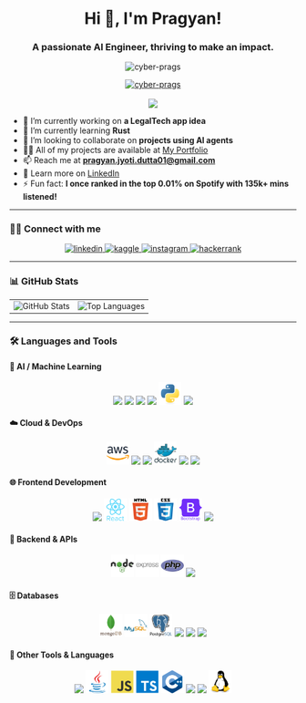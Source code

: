 <h1 align="center">Hi 👋, I'm Pragyan!</h1>
<h3 align="center">A passionate AI Engineer, thriving to make an impact.</h3>


<!-- Profile Views (Dark Blue Style) -->
<p align="center">
  <img src="https://komarev.com/ghpvc/?username=cyber-prags&label=Profile%20views&color=1f6feb&style=flat-square" alt="cyber-prags" />
</p>

<!-- GitHub Trophies with Dark Theme -->
<p align="center">
  <a href="https://github.com/ryo-ma/github-profile-trophy">
    <img src="https://github-profile-trophy.vercel.app/?username=cyber-prags&theme=darkhub&no-frame=true&margin-w=10&margin-h=10" alt="cyber-prags" />
  </a>
</p>


<div align="center">
    <img align="center" src="https://i.giphy.com/LXxWO0pgGEma8W40A9.webp" height="300px" />
</div>

- 🔭 I’m currently working on **a LegalTech app idea**  
- 🌱 I’m currently learning **Rust**  
- 👯 I’m looking to collaborate on **projects using AI agents**  
- 👨‍💻 All of my projects are available at [My Portfolio](https://pragyan-dutta.netlify.app/)  
- 📫 Reach me at **pragyan.jyoti.dutta01@gmail.com**  
- 📄 Learn more on [LinkedIn](https://www.linkedin.com/in/pragyan-jyoti-dutta/)  
- ⚡ Fun fact: **I once ranked in the top 0.01% on Spotify with 135k+ mins listened!**

---

### 🧑‍💻 Connect with me

<p align="center">
  <a href="https://linkedin.com/in/pragyan-jyoti-dutta" target="blank">
    <img src="https://raw.githubusercontent.com/rahuldkjain/github-profile-readme-generator/master/src/images/icons/Social/linked-in-alt.svg" alt="linkedin" height="30" width="40" />
  </a>
  <a href="https://kaggle.com/pragyanjyotidutta" target="blank">
    <img src="https://raw.githubusercontent.com/rahuldkjain/github-profile-readme-generator/master/src/images/icons/Social/kaggle.svg" alt="kaggle" height="30" width="40" />
  </a>
  <a href="https://instagram.com/praaagssss" target="blank">
    <img src="https://raw.githubusercontent.com/rahuldkjain/github-profile-readme-generator/master/src/images/icons/Social/instagram.svg" alt="instagram" height="30" width="40" />
  </a>
  <a href="https://www.hackerrank.com/duttapragyanjyo1" target="blank">
    <img src="https://raw.githubusercontent.com/rahuldkjain/github-profile-readme-generator/master/src/images/icons/Social/hackerrank.svg" alt="hackerrank" height="30" width="40" />
  </a>
</p>

---

### 📊 GitHub Stats

<table align="center">
  <tr>
    <td>
      <img src="https://github-readme-stats.vercel.app/api?username=cyber-prags&show_icons=true&locale=en&theme=dark" alt="GitHub Stats" />
    </td>
    <td>
      <img src="https://github-readme-stats.vercel.app/api/top-langs?username=cyber-prags&show_icons=true&locale=en&layout=compact&theme=dark" alt="Top Languages" />
    </td>
  </tr>
</table>



---

### 🛠️ Languages and Tools

#### 🧠 AI / Machine Learning
<div align="center">
  <img src="https://www.vectorlogo.zone/logos/pytorch/pytorch-icon.svg" width="40" />
  <img src="https://www.vectorlogo.zone/logos/tensorflow/tensorflow-icon.svg" width="40" />
  <img src="https://upload.wikimedia.org/wikipedia/commons/0/05/Scikit_learn_logo_small.svg" width="40" />
  <img src="https://seaborn.pydata.org/_images/logo-mark-lightbg.svg" width="40" />
  <img src="https://raw.githubusercontent.com/devicons/devicon/master/icons/python/python-original.svg" width="40" />
  <img src="https://www.vectorlogo.zone/logos/opencv/opencv-icon.svg" width="40" />
</div>

#### ☁️ Cloud & DevOps
<div align="center">
  <img src="https://raw.githubusercontent.com/devicons/devicon/master/icons/amazonwebservices/amazonwebservices-original-wordmark.svg" width="40" />
  <img src="https://www.vectorlogo.zone/logos/microsoft_azure/microsoft_azure-icon.svg" width="40" />
  <img src="https://www.vectorlogo.zone/logos/google_cloud/google_cloud-icon.svg" width="40" />
  <img src="https://raw.githubusercontent.com/devicons/devicon/master/icons/docker/docker-original-wordmark.svg" width="40" />
  <img src="https://www.vectorlogo.zone/logos/kubernetes/kubernetes-icon.svg" width="40" />
  <img src="https://www.vectorlogo.zone/logos/apache_hadoop/apache_hadoop-icon.svg" width="40" />
</div>

#### 🌐 Frontend Development
<div align="center">
  <img src="https://angular.io/assets/images/logos/angular/angular.svg" width="40" />
  <img src="https://raw.githubusercontent.com/devicons/devicon/master/icons/react/react-original-wordmark.svg" width="40" />
  <img src="https://raw.githubusercontent.com/devicons/devicon/master/icons/html5/html5-original-wordmark.svg" width="40" />
  <img src="https://raw.githubusercontent.com/devicons/devicon/master/icons/css3/css3-original-wordmark.svg" width="40" />
  <img src="https://raw.githubusercontent.com/devicons/devicon/master/icons/bootstrap/bootstrap-plain-wordmark.svg" width="40" />
  <img src="https://www.vectorlogo.zone/logos/figma/figma-icon.svg" width="40" />
</div>

#### 🧰 Backend & APIs
<div align="center">
  <img src="https://raw.githubusercontent.com/devicons/devicon/master/icons/nodejs/nodejs-original-wordmark.svg" width="40" />
  <img src="https://raw.githubusercontent.com/devicons/devicon/master/icons/express/express-original-wordmark.svg" width="40" />
  <img src="https://raw.githubusercontent.com/devicons/devicon/master/icons/php/php-original.svg" width="40" />
  <img src="https://www.vectorlogo.zone/logos/getpostman/getpostman-icon.svg" width="40" />
</div>

#### 🗄️ Databases
<div align="center">
  <img src="https://raw.githubusercontent.com/devicons/devicon/master/icons/mongodb/mongodb-original-wordmark.svg" width="40" />
  <img src="https://raw.githubusercontent.com/devicons/devicon/master/icons/mysql/mysql-original-wordmark.svg" width="40" />
  <img src="https://raw.githubusercontent.com/devicons/devicon/master/icons/postgresql/postgresql-original-wordmark.svg" width="40" />
  <img src="https://www.vectorlogo.zone/logos/sqlite/sqlite-icon.svg" width="40" />
  <img src="https://www.vectorlogo.zone/logos/mariadb/mariadb-icon.svg" width="40" />
  <img src="https://www.svgrepo.com/show/303229/microsoft-sql-server-logo.svg" width="40" />
</div>

#### 🧩 Other Tools & Languages
<div align="center">
  <img src="https://www.vectorlogo.zone/logos/git-scm/git-scm-icon.svg" width="40" />
  <img src="https://raw.githubusercontent.com/devicons/devicon/master/icons/java/java-original.svg" width="40" />
  <img src="https://raw.githubusercontent.com/devicons/devicon/master/icons/javascript/javascript-original.svg" width="40" />
  <img src="https://raw.githubusercontent.com/devicons/devicon/master/icons/typescript/typescript-original.svg" width="40" />
  <img src="https://raw.githubusercontent.com/devicons/devicon/master/icons/cplusplus/cplusplus-original.svg" width="40" />
  <img src="https://www.vectorlogo.zone/logos/gnu_bash/gnu_bash-icon.svg" width="40" />
  <img src="https://www.vectorlogo.zone/logos/apache_kafka/apache_kafka-icon.svg" width="40" />
  <img src="https://raw.githubusercontent.com/devicons/devicon/master/icons/linux/linux-original.svg" width="40" />
</div>
